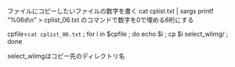 ファイルにコピーしたいファイルの数字を書く
cat cplist.txt | xargs printf "%06d\n" > cplist_06.txt
のコマンドで数字を0で埋める6桁にする

cpfile=`cat cplist_06.txt` ; for i in $cpfile ; do echo $i ; cp $i select_wlimg/ ; done

select_wlimgはコピー先のディレクトリ名
